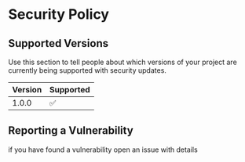 # Security Policy

## Supported Versions

Use this section to tell people about which versions of your project are
currently being supported with security updates.

| Version | Supported          |
| ------- | ------------------ |
| 1.0.0   | :white_check_mark: |

## Reporting a Vulnerability

if you have found a vulnerability open an issue with details
